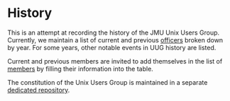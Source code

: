 # History

This is an attempt at recording the history of the JMU Unix Users Group.
Currently, we maintain a list of current and previous [officers](Officers.md)
broken down by year. For some years, other notable events in UUG history are
listed.

Current and previous members are invited to add themselves in the list of
[members](Members.md) by filling their information into the table.

The constitution of the Unix Users Group is maintained in a separate
[dedicated repository](https://github.com/jmunixusers/constitution).

